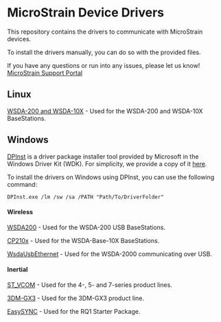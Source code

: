 # MicroStrain Device Drivers

This repository contains the drivers to communicate with MicroStrain devices.

To install the drivers manually, you can do so with the provided files.

If you have any questions or run into any issues, please let us know! [MicroStrain Support Portal](https://support.hbkworld.com)

## Linux
[WSDA-200 and WSDA-10X](https://github.com/LORD-MicroStrain/Drivers/releases/tag/linux-cp210x-0.2) - Used for the WSDA-200 and WSDA-10X BaseStations.

## Windows

[DPInst](https://technet.microsoft.com/en-us/ff544842(v=vs.96)) is a driver package installer tool provided by Microsoft in the Windows Driver Kit (WDK). For simplicity, we provide a copy of it [here](Windows/DPInst).

To install the drivers on Windows using DPInst, you can use the following command:
```
DPInst.exe /lm /sw /sa /PATH "Path/To/DriverFolder"
```

#### Wireless

[WSDA200](Windows/Wireless/WSDA200) - Used for the WSDA-200 USB BaseStations.

[CP210x](Windows/Wireless/CP210x) - Used for the WSDA-Base-10X BaseStations.

[WsdaUsbEthernet](Windows/Wireless/WsdaUsbEthernet) - Used for the WSDA-2000 communicating over USB.

#### Inertial

[ST_VCOM](Windows/Inertial/ST_VCOM) - Used for the 4-, 5- and 7-series product lines.

[3DM-GX3](Windows/Inertial/3DM_GX3) - Used for the 3DM-GX3 product line.

[EasySYNC](Windows/Inertial/EasySYNC) - Used for the RQ1 Starter Package.
